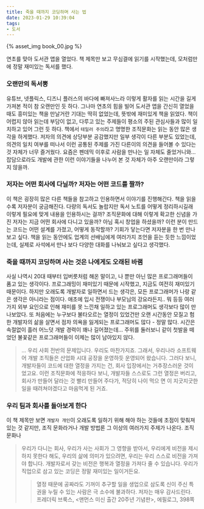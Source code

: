 ```yaml
---
title: 죽을 때까지 코딩하며 사는 법
date: 2023-01-29 10:39:04
tags:
- 도서
---
```


{% asset_img book_00.jpg %}

연초를 맞아 도서관 앱을 열었다. 책 제목만 보고 무심결에 읽기를 시작했는데, 모처럼만에 정말 재미있는 독서를 했다.

<!--more-->

### 오랜만의 독서뽕

유튜브, 넷플릭스, 디즈니 플러스의 바다에 빠져사느라 이렇게 활자를 읽는 시간을 길게 가져본 적이 참 오랜만인 듯 하다. 그나마 연초의 힘을 빌어 도서관 앱을 간신히 열었을 때도 흥미있는 책을 만날거란 기대는 딱히 없었는데, 뜻밖에 재미있게 책을 읽었다. 책이 어렵지 않아 읽는데 부담이 없고, 다루고 있는 주제들이 평소의 주된 관심사들과 많이 일치하고 있어 그런 듯 하다. 책에서 `테일러 주의`라고 명명한 조직문화는 읽는 동안 많은 생각을 하게했다.
저자의 의견에 상당부분 공감했지만 일부 생각이 다른 부분도 있었는데, 의견의 일치 여부를 떠나서 이런 공통된 주제를 가진 다른이의 의견을 들어볼 수 있다는 것 자체가 너무 즐거웠다. 요즘은 펜데믹 이후로 사람을 만나는 일 자체도 줄었거니와... 잡담으로라도 개발에 관한 이런 이야기들을 나누어 본 것 자체가 아주 오랜만이라 그렇지 않을까. 

### 저자는 어떤 회사에 다닐까? 저자는 어떤 코드를 짤까?

이 책은 굉장히 많은 다른 책들을 참고하고 인용하면서 이야기를 진행해간다. 책을 읽을 수록 저자분이 궁금해진다. 다량의 독서도 놀랍지만 독서 노트를 어떻게 정리하시길래 이렇게 필요에 맞게 내용을 인용하시는 걸까? 조직문화에 대해 이렇게 확고한 신념을 가진 저자는 지금 어떤 회사에 다니고 있을까? 아님 혹시 창업을 하셨을까? 이런 분이 만드는 코드는 어떤 설계를 가졌고, 어떻게 동작할까?
기회가 닿는다면 저자분을 한 번 만나보고 싶다. 책을 읽는 동안에도 업계의 선배님에게 여러가지 조언을 듣는 듯한 느낌이었는데, 실제로 사석에서 만나 보다 다양한 대화를 나눠보고 싶다고 생각했다. 

### 죽을 때까지 코딩하며 사는 것은 나에게도 오래된 바램

사실 나역시 20대 때부터 입버릇처럼 해온 말이고, 나 뿐만 아닌 많은 프로그래머들이 품고 있는 생각이다. 프로그래밍이 재미있기 때문에 시작했고, 지금도 여전히 재미있기 때문이다.
하지만 오래도록 개발자로 일하면서 드는 생각은, 모든 프로그래머가 나랑 같은 생각은 아니라는 점이다. 애초에 입시 전쟁이나 부모님의 강요라든지.. 뭐 등등 여러가지 외부 요인으로 인해 재미를 못 느낀채 일하고 있는 프로그래머도 생각보다 많이 만나보았다. 또 처음에는 누구보다 불타오르는 열정이 있었건만 오랜 시간동안 모질고 험한 개발자의 삶을 살면서 점차 의욕을 잃게되는 프로그래머도 많다 - 정말 많다. 시간은 속절없이 흘러 어느덧 개발 경력이 꽤나 길어졌는데... 주위를 둘러보니 같이 첫발을 떼었던 불꽃같은 프로그래머들이 이제는 많이 남아있지 않다.
> ... 우리 사회 전반의 문제입니다. 우리도 마찬가지죠. 그래서, 우리나라 소프트웨어 개발 조직들은 산업화 시대 공장을 운영하듯 운영되어 왔습니다. 그러다 보니, 개발자들이 코드에 대한 열정을 가지는 건, 회사 입장에서는 거추장스러운 것이었고요.
이런 조직문화에 적응하다 보니, 개발자들 스스로도 그런 열정은 버리고, 회사가 만들어 달라는 것 빨리 만들어 주다가, 적당히 나이 먹으 면 이 지긋지긋한 일을 때려쳐야겠다고 마음먹게 된 거죠.

### 우리 팀과 회사를 돌아보게 한다

이 책 제목만 보면 `개발자 개인`이 오래도록 일하기 위해 해야 하는 것들에 초점이 맞춰져 있는 것 같지만, 조직 문화라거나 개발 방법론 그 이상의 여러가지 주제가 나온다. 조직 문화나 

> 우리가 다니는 회사, 우리가 사는 사회가 그 영향을 받아서, 우리에게 비전을 제시하지 못한다 해도, 우리의 삶에 의미가 있으려면, 우리는 우리 스스로 비전을 가져야 합니다. 개발자로서 갖는 비전은 행복과 열정을 가져다 줄 수 있습니다. 우리가 직업으로 삼고 있는 코딩은 정말 재미있는 일이거든요.
>> 열정 때문에 공짜라도 기꺼이 추구할 일을 생업으로 삼도록 신이 주신 특권을 누릴 수 있는 사람은 극 소수에 불과하다. 저자는 매우 감사드린다.
>> 프레더릭 브룩스, <맨먼스 미신 출간 20주년 기념판>, 에필로그, 398쪽


